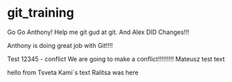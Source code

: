 # git_training
Go Go Anthony! Help me git gud at git. And Alex DID Changes!!! 

Anthony is doing great job with Git!!!! 

Test 12345 - conflict
We are going to make a conflict!!!!!!!!!
Mateusz test text

hello from Tsveta
Kami`s text
Ralitsa was here